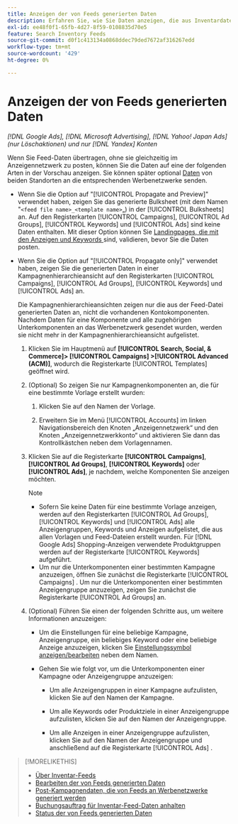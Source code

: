 ```yaml
---
title: Anzeigen der von Feeds generierten Daten
description: Erfahren Sie, wie Sie Daten anzeigen, die aus Inventardaten-Feeds generiert wurden.
exl-id: ee48f0f1-65fb-4d27-8f59-0108835d70e5
feature: Search Inventory Feeds
source-git-commit: d0f1c413134a0868ddec79ded7672af316267edd
workflow-type: tm+mt
source-wordcount: '429'
ht-degree: 0%

---
```


# Anzeigen der von Feeds generierten Daten

*[!DNL Google Ads], [!DNL Microsoft Advertising], [!DNL Yahoo! Japan Ads] (nur Löschaktionen) und nur [!DNL Yandex] Konten*

Wenn Sie Feed-Daten übertragen, ohne sie gleichzeitig im Anzeigennetzwerk zu posten, können Sie die Daten auf eine der folgenden Arten in der Vorschau anzeigen. Sie können später optional [Daten](propagated-data-post.md) von beiden Standorten an die entsprechenden Werbenetzwerke senden.

* Wenn Sie die Option auf &quot;[!UICONTROL Propagate and Preview]&quot; verwendet haben, zeigen Sie das generierte Bulksheet (mit dem Namen &quot;`<feed file name>_<template name>`„) in der [!UICONTROL Bulksheets] an. Auf den Registerkarten [!UICONTROL Campaigns], [!UICONTROL Ad Groups], [!UICONTROL Keywords] und [!UICONTROL Ads] sind keine Daten enthalten. Mit dieser Option können Sie [ Landingpages, die mit den Anzeigen und Keywords ](/help/search-social-commerce/campaign-management/bulksheets/bulksheet-validate-landing-pages.md) sind, validieren, bevor Sie die Daten posten.

* Wenn Sie die Option auf &quot;[!UICONTROL Propagate only]&quot; verwendet haben, zeigen Sie die generierten Daten in einer Kampagnenhierarchieansicht auf den Registerkarten [!UICONTROL Campaigns], [!UICONTROL Ad Groups], [!UICONTROL Keywords] und [!UICONTROL Ads] an.

  Die Kampagnenhierarchieansichten zeigen nur die aus der Feed-Datei generierten Daten an, nicht die vorhandenen Kontokomponenten. Nachdem Daten für eine Komponente und alle zugehörigen Unterkomponenten an das Werbenetzwerk gesendet wurden, werden sie nicht mehr in der Kampagnenhierarchieansicht aufgelistet.

   1. Klicken Sie im Hauptmenü auf **[!UICONTROL Search, Social, & Commerce]> [!UICONTROL Campaigns] >[!UICONTROL Advanced (ACM)]**, wodurch die Registerkarte [!UICONTROL Templates] geöffnet wird.

   1. (Optional) So zeigen Sie nur Kampagnenkomponenten an, die für eine bestimmte Vorlage erstellt wurden:

      1. Klicken Sie auf den Namen der Vorlage.

      1. Erweitern Sie im Menü [!UICONTROL Accounts] im linken Navigationsbereich den Knoten „Anzeigennetzwerk“ und den Knoten „Anzeigennetzwerkkonto“ und aktivieren Sie dann das Kontrollkästchen neben dem Vorlagennamen.

   1. Klicken Sie auf die Registerkarte **[!UICONTROL Campaigns]**, **[!UICONTROL Ad Groups]**, **[!UICONTROL Keywords]** oder **[!UICONTROL Ads]**, je nachdem, welche Komponenten Sie anzeigen möchten.

      >[!NOTE]
      >
      >* Sofern Sie keine Daten für eine bestimmte Vorlage anzeigen, werden auf den Registerkarten [!UICONTROL Ad Groups], [!UICONTROL Keywords] und [!UICONTROL Ads] alle Anzeigengruppen, Keywords und Anzeigen aufgelistet, die aus allen Vorlagen und Feed-Dateien erstellt wurden. Für [!DNL Google Ads] Shopping-Anzeigen verwendete Produktgruppen werden auf der Registerkarte [!UICONTROL Keywords] aufgeführt.
      >* Um nur die Unterkomponenten einer bestimmten Kampagne anzuzeigen, öffnen Sie zunächst die Registerkarte [!UICONTROL Campaigns] . Um nur die Unterkomponenten einer bestimmten Anzeigengruppe anzuzeigen, zeigen Sie zunächst die Registerkarte [!UICONTROL Ad Groups] an.

   1. (Optional) Führen Sie einen der folgenden Schritte aus, um weitere Informationen anzuzeigen:

      * Um die Einstellungen für eine beliebige Kampagne, Anzeigengruppe, ein beliebiges Keyword oder eine beliebige Anzeige anzuzeigen, klicken Sie [Einstellungssymbol anzeigen/bearbeiten](/help/search-social-commerce/assets/settings.png "Symbol „Einstellungen anzeigen/bearbeiten“") neben dem Namen.

      * Gehen Sie wie folgt vor, um die Unterkomponenten einer Kampagne oder Anzeigengruppe anzuzeigen:

         * Um alle Anzeigengruppen in einer Kampagne aufzulisten, klicken Sie auf den Namen der Kampagne.

         * Um alle Keywords oder Produktziele in einer Anzeigengruppe aufzulisten, klicken Sie auf den Namen der Anzeigengruppe.

         * Um alle Anzeigen in einer Anzeigengruppe aufzulisten, klicken Sie auf den Namen der Anzeigengruppe und anschließend auf die Registerkarte [!UICONTROL Ads] .

>[!MORELIKETHIS]
>
>* [Über Inventar-Feeds](inventory-feeds-about.md)
>* [Bearbeiten der von Feeds generierten Daten](propagated-data-edit.md)
>* [Post-Kampagnendaten, die von Feeds an Werbenetzwerke generiert werden](propagated-data-post.md)
>* [Buchungsauftrag für Inventar-Feed-Daten anhalten](stop-job.md)
>* [Status der von Feeds generierten Daten](propagated-data-status.md)
